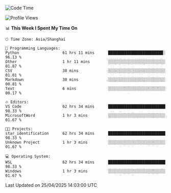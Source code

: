 <!--START_SECTION:waka-->
![Code Time](http://img.shields.io/badge/Code%20Time-2%2C715%20hrs%209%20mins-blue)

![Profile Views](http://img.shields.io/badge/Profile%20Views-0-blue)

📊 **This Week I Spent My Time On** 

```text
🕑︎ Time Zone: Asia/Shanghai

💬 Programming Languages: 
Python                   61 hrs 11 mins      ████████████████████████░   96.13 % 
Other                    1 hr 11 mins        ░░░░░░░░░░░░░░░░░░░░░░░░░   01.87 % 
CSV                      38 mins             ░░░░░░░░░░░░░░░░░░░░░░░░░   01.01 % 
Markdown                 30 mins             ░░░░░░░░░░░░░░░░░░░░░░░░░   00.81 % 
Text                     6 mins              ░░░░░░░░░░░░░░░░░░░░░░░░░   00.17 % 

🔥 Editors: 
VS Code                  62 hrs 34 mins      █████████████████████████   98.33 % 
MicrosoftWord            1 hr 3 mins         ░░░░░░░░░░░░░░░░░░░░░░░░░   01.67 % 

🐱‍💻 Projects: 
star_identification      62 hrs 34 mins      █████████████████████████   98.33 % 
Unknown Project          1 hr 3 mins         ░░░░░░░░░░░░░░░░░░░░░░░░░   01.67 % 

💻 Operating System: 
WSL                      62 hrs 34 mins      █████████████████████████   98.33 % 
Windows                  1 hr 3 mins         ░░░░░░░░░░░░░░░░░░░░░░░░░   01.67 % 
```


 Last Updated on 25/04/2025 14:03:00 UTC
<!--END_SECTION:waka-->